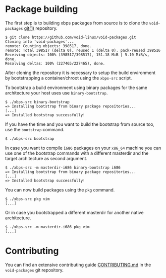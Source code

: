 # Package building

The first step is to building xbps packages from source is to clone the
`void-packages` [git(1)](https://man.voidlinux.org/git.1) repository.

    $ git clone https://github.com/void-linux/void-packages.git
    Cloning into 'void-packages'...
    remote: Counting objects: 398517, done.
    remote: Total 398517 (delta 0), reused 1 (delta 0), pack-reused 398516
    Receiving objects: 100% (398517/398517), 151.18 MiB | 5.10 MiB/s, done.
    Resolving deltas: 100% (227465/227465), done.

After cloning the repository it is necessary to setup the build
environment by bootstrapping a container/chroot using the `xbps-src`
script.

To bootstrap a build environment using binary packages for the same
architecture your host uses use `binary-bootstrap`.

    $ ./xbps-src binary-bootstrap
    => Installing bootstrap from binary package repositories...
    [...]
    => Installed bootstrap successfully!

If you have the time and you want to build the bootstrap from source
too, use the `bootstrap` command.

    $ ./xbps-src bootstrap

In case you want to compile `i686` packages on your `x86_64` machine you
can use one of the bootstrap commands with a different masterdir and the
target architecture as second argument.

    $ ./xbps-src -m masterdir-i686 binary-bootstrap i686
    => Installing bootstrap from binary package repositories...
    [...]
    => Installed bootstrap successfully!

You can now build packages using the `pkg` command.

    $ ./xbps-src pkg vim
    [...]

Or in case you bootstrapped a different masterdir for another native
architecture.

    $ ./xbps-src -m masterdir-i686 pkg vim
    [...]

# Contributing

You can find an extensive contributing guide
[CONTRIBUTING.md](https://github.com/void-linux/void-packages/blob/master/CONTRIBUTING.md)
in the `void-packages` git repository.
